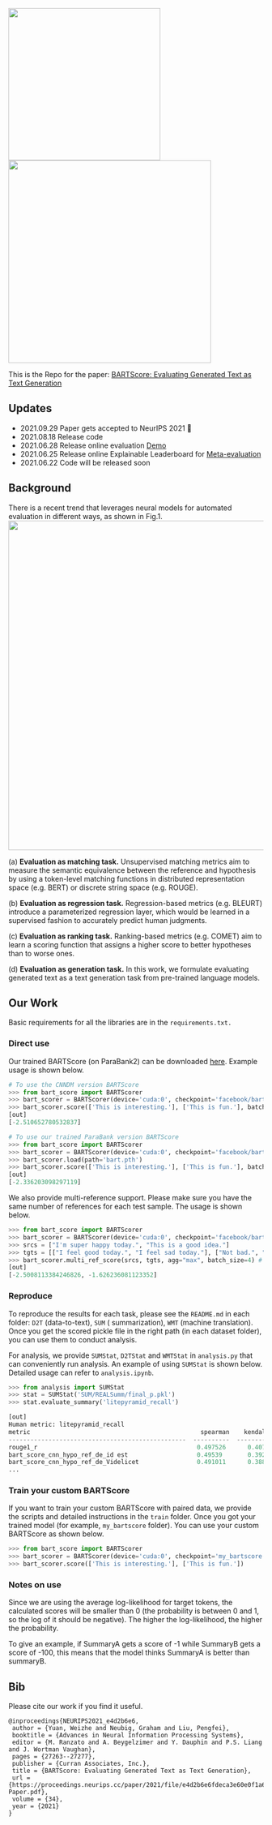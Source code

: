 <img src="./fig/bartscore.png" width="300" class="left"><img src="./fig/logo.png" width="400" class="center">

This is the Repo for the
paper: [BARTScore: Evaluating Generated Text as Text Generation](https://arxiv.org/abs/2106.11520)

## Updates

- 2021.09.29 Paper gets accepted to NeurIPS 2021 :tada:
- 2021.08.18 Release code
- 2021.06.28 Release online evaluation [Demo](http://bartscore.sh/)
- 2021.06.25 Release online Explainable Leaderboard
  for [Meta-evaluation](http://explainaboard.nlpedia.ai/leaderboard/task-meval/index.php)
- 2021.06.22 Code will be released soon

## Background

There is a recent trend that leverages neural models for automated evaluation in different ways, as shown in Fig.1.
<img src="./fig/eval-tasks.png" width=650 class="left">

(a) **Evaluation as matching task.** Unsupervised matching metrics aim to measure the semantic equivalence between the
reference and hypothesis by using a token-level matching functions in distributed representation space (e.g. BERT) or
discrete string space (e.g. ROUGE).

(b) **Evaluation as regression task.** Regression-based metrics (e.g. BLEURT) introduce a parameterized regression
layer, which would be learned in a supervised fashion to accurately predict human judgments.

(c) **Evaluation as ranking task.** Ranking-based metrics (e.g. COMET) aim to learn a scoring function that assigns a
higher score to better hypotheses than to worse ones.

(d) **Evaluation as generation task.** In this work, we formulate evaluating generated text as a text generation task
from pre-trained language models.

## Our Work

Basic requirements for all the libraries are in the `requirements.txt.`

### Direct use

Our trained BARTScore (on ParaBank2) can be
downloaded [here](https://drive.google.com/file/d/1_7JfF7KOInb7ZrxKHIigTMR4ChVET01m/view?usp=sharing). Example usage is
shown below.

```python
# To use the CNNDM version BARTScore
>>> from bart_score import BARTScorer
>>> bart_scorer = BARTScorer(device='cuda:0', checkpoint='facebook/bart-large-cnn')
>>> bart_scorer.score(['This is interesting.'], ['This is fun.'], batch_size=4) # generation scores from the first list of texts to the second list of texts.
[out]
[-2.510652780532837]

# To use our trained ParaBank version BARTScore
>>> from bart_score import BARTScorer
>>> bart_scorer = BARTScorer(device='cuda:0', checkpoint='facebook/bart-large-cnn')
>>> bart_scorer.load(path='bart.pth')
>>> bart_scorer.score(['This is interesting.'], ['This is fun.'], batch_size=4)
[out]
[-2.336203098297119]
```

We also provide multi-reference support. Please make sure you have the same number of references for each test sample.
The usage is shown below.

```python
>>> from bart_score import BARTScorer
>>> bart_scorer = BARTScorer(device='cuda:0', checkpoint='facebook/bart-large-cnn')
>>> srcs = ["I'm super happy today.", "This is a good idea."]
>>> tgts = [["I feel good today.", "I feel sad today."], ["Not bad.", "Sounds like a good idea."]] # List[List of references for each test sample]
>>> bart_scorer.multi_ref_score(srcs, tgts, agg="max", batch_size=4) # agg means aggregation, can be mean or max
[out]
[-2.5008113384246826, -1.626236081123352]
```

### Reproduce

To reproduce the results for each task, please see the `README.md` in each folder: `D2T` (data-to-text), `SUM` (
summarization), `WMT` (machine translation). Once you get the scored pickle file in the right path (in each dataset
folder), you can use them to conduct analysis.

For analysis, we provide `SUMStat`, `D2TStat` and `WMTStat` in `analysis.py` that can conveniently run analysis. An
example of using `SUMStat` is shown below. Detailed usage can refer to `analysis.ipynb`.

```python
>>> from analysis import SUMStat
>>> stat = SUMStat('SUM/REALSumm/final_p.pkl')
>>> stat.evaluate_summary('litepyramid_recall')

[out]
Human metric: litepyramid_recall
metric                                               spearman    kendalltau
-------------------------------------------------  ----------  ------------
rouge1_r                                            0.497526      0.407974
bart_score_cnn_hypo_ref_de_id est                   0.49539       0.392728
bart_score_cnn_hypo_ref_de_Videlicet                0.491011      0.388237
...
```

### Train your custom BARTScore

If you want to train your custom BARTScore with paired data, we provide the scripts and detailed instructions in
the `train` folder. Once you got your trained model (for example, `my_bartscore` folder). You can use your custom
BARTScore as shown below.

```python
>>> from bart_score import BARTScorer
>>> bart_scorer = BARTScorer(device='cuda:0', checkpoint='my_bartscore')
>>> bart_scorer.score(['This is interesting.'], ['This is fun.'])
```

### Notes on use

Since we are using the average log-likelihood for target tokens, the calculated scores will be smaller than 0 (the
probability is between 0 and 1, so the log of it should be negative). The higher the log-likelihood, the higher the
probability.

To give an example, if SummaryA gets a score of -1 while SummaryB gets a score of -100, this means that the model thinks
SummaryA is better than summaryB.

## Bib

Please cite our work if you find it useful.

```
@inproceedings{NEURIPS2021_e4d2b6e6,
 author = {Yuan, Weizhe and Neubig, Graham and Liu, Pengfei},
 booktitle = {Advances in Neural Information Processing Systems},
 editor = {M. Ranzato and A. Beygelzimer and Y. Dauphin and P.S. Liang and J. Wortman Vaughan},
 pages = {27263--27277},
 publisher = {Curran Associates, Inc.},
 title = {BARTScore: Evaluating Generated Text as Text Generation},
 url = {https://proceedings.neurips.cc/paper/2021/file/e4d2b6e6fdeca3e60e0f1a62fee3d9dd-Paper.pdf},
 volume = {34},
 year = {2021}
}
```
